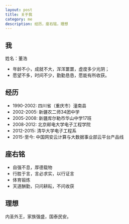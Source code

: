 ```yaml
---
layout: post
title: 关于我
category: me
description: 经历，座右铭，理想
---
```

## 我

姓名：董浩

* 年龄不小，成就不大，浑浑噩噩，虚度多少光阴；
* 愿望不多，时间不少，勤勤恳恳，愿能有所收获。

## 经历

* 1990-2002: 四川省（重庆市）潼南县
* 2002-2005: 新疆农二师34团中学
* 2005-2008: 新疆库尔勒市华山中学17班
* 2008-2012: 北京邮电大学电子工程学院
* 2012-2015: 清华大学电子工程系
* 2015-至今: 中国网安云计算与大数据事业部云平台产品线

## 座右铭

* 自强不息，厚德载物
* 行胜于言，言必求实，以行证言
* 体育锻炼
* 天道酬勤，只问耕耘，不问收获

## 理想

内圣外王，家族强盛，国泰民安。
